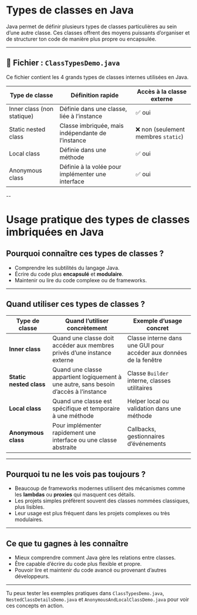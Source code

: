 # Types de classes en Java

Java permet de définir plusieurs types de classes particulières au sein d’une autre classe. Ces classes offrent des moyens puissants d’organiser et de structurer ton code de manière plus propre ou encapsulée.

---

## 📘 Fichier : `ClassTypesDemo.java`

Ce fichier contient les 4 grands types de classes internes utilisées en Java.

| Type de classe           | Définition rapide                                      | Accès à la classe externe |
|--------------------------|--------------------------------------------------------|---------------------------|
| Inner class (non statique) | Définie dans une classe, liée à l’instance            | ✅ oui                    |
| Static nested class        | Classe imbriquée, mais indépendante de l’instance     | ❌ non (seulement membres `static`) |
| Local class                | Définie dans une méthode                              | ✅ oui                    |
| Anonymous class            | Définie à la volée pour implémenter une interface     | ✅ oui                    |

--

# Usage pratique des types de classes imbriquées en Java

## Pourquoi connaître ces types de classes ?


- Comprendre les subtilités du langage Java.
- Écrire du code plus **encapsulé** et **modulaire**.
- Maintenir ou lire du code complexe ou de frameworks.

---

## Quand utiliser ces types de classes ?

| Type de classe           | Quand l’utiliser concrètement                     | Exemple d’usage concret                             |
|-------------------------|-------------------------------------------------|----------------------------------------------------|
| **Inner class**          | Quand une classe doit accéder aux membres privés d’une instance externe | Classe interne dans une GUI pour accéder aux données de la fenêtre |
| **Static nested class**  | Quand une classe appartient logiquement à une autre, sans besoin d’accès à l’instance | Classe `Builder` interne, classes utilitaires       |
| **Local class**          | Quand une classe est spécifique et temporaire à une méthode | Helper local ou validation dans une méthode        |
| **Anonymous class**      | Pour implémenter rapidement une interface ou une classe abstraite | Callbacks, gestionnaires d’événements               |

---

## Pourquoi tu ne les vois pas toujours ?

- Beaucoup de frameworks modernes utilisent des mécanismes comme les **lambdas** ou **proxies** qui masquent ces détails.
- Les projets simples préfèrent souvent des classes nommées classiques, plus lisibles.
- Leur usage est plus fréquent dans les projets complexes ou très modulaires.

---

## Ce que tu gagnes à les connaître

- Mieux comprendre comment Java gère les relations entre classes.
- Être capable d’écrire du code plus flexible et propre.
- Pouvoir lire et maintenir du code avancé ou provenant d’autres développeurs.

---

Tu peux tester les exemples pratiques dans `ClassTypesDemo.java`, `NestedClassDetailsDemo.java` et `AnonymousAndLocalClassDemo.java` pour voir ces concepts en action.

